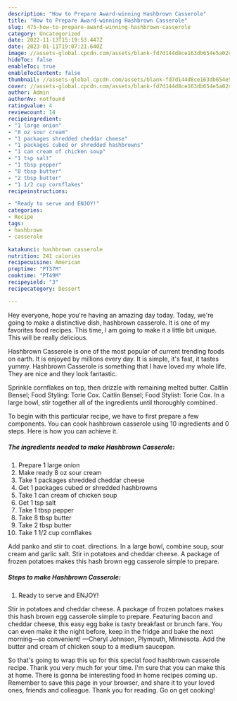 ```yaml
---
description: "How to Prepare Award-winning Hashbrown Casserole"
title: "How to Prepare Award-winning Hashbrown Casserole"
slug: 475-how-to-prepare-award-winning-hashbrown-casserole
category: Uncategorized
date: 2022-11-13T15:19:53.447Z
date: 2023-01-11T19:07:21.640Z
image: //assets-global.cpcdn.com/assets/blank-fd7d144d8ce163db654e5a02c40b08a2775adb7897d16e4062681dc7e1b2800f.png
hideToc: false
enableToc: true
enableTocContent: false
thumbnail: //assets-global.cpcdn.com/assets/blank-fd7d144d8ce163db654e5a02c40b08a2775adb7897d16e4062681dc7e1b2800f.png
cover: //assets-global.cpcdn.com/assets/blank-fd7d144d8ce163db654e5a02c40b08a2775adb7897d16e4062681dc7e1b2800f.png
author: Admin
authorAv: notfound
ratingvalue: 4
reviewcount: 14
recipeingredient:
- "1 large onion"
- "8 oz sour cream"
- "1 packages shredded cheddar cheese"
- "1 packages cubed or shredded hashbrowns"
- "1 can cream of chicken soup"
- "1 tsp salt"
- "1 tbsp pepper"
- "8 tbsp butter"
- "2 tbsp butter"
- "1 1/2 cup cornflakes"
recipeinstructions:

- "Ready to serve and ENJOY!"
categories:
- Recipe
tags:
- hashbrown
- casserole

katakunci: hashbrown casserole 
nutrition: 241 calories
recipecuisine: American
preptime: "PT37M"
cooktime: "PT49M"
recipeyield: "3"
recipecategory: Dessert

---
```



Hey everyone, hope you're having an amazing day today. Today, we're going to make a distinctive dish, hashbrown casserole. It is one of my favorites food recipes. This time, I am going to make it a little bit unique. This will be really delicious.

Hashbrown Casserole is one of the most popular of current trending foods on earth. It is enjoyed by millions every day. It is simple, it's fast, it tastes yummy. Hashbrown Casserole is something that I have loved my whole life. They are nice and they look fantastic.

Sprinkle cornflakes on top, then drizzle with remaining melted butter. Caitlin Bensel; Food Styling: Torie Cox. Caitlin Bensel; Food Stylist: Torie Cox. In a large bowl, stir together all of the ingredients until thoroughly combined.


To begin with this particular recipe, we have to first prepare a few components. You can cook hashbrown casserole using 10 ingredients and 0 steps. Here is how you can achieve it.

<!--inarticleads1-->

##### The ingredients needed to make Hashbrown Casserole:

1. Prepare 1 large onion
1. Make ready 8 oz sour cream
1. Take 1 packages shredded cheddar cheese
1. Get 1 packages cubed or shredded hashbrowns
1. Take 1 can cream of chicken soup
1. Get 1 tsp salt
1. Take 1 tbsp pepper
1. Take 8 tbsp butter
1. Take 2 tbsp butter
1. Take 1 1/2 cup cornflakes


Add panko and stir to coat. directions. In a large bowl, combine soup, sour cream and garlic salt. Stir in potatoes and cheddar cheese. A package of frozen potatoes makes this hash brown egg casserole simple to prepare. 

<!--inarticleads2-->

##### Steps to make Hashbrown Casserole:


1. Ready to serve and ENJOY!

Stir in potatoes and cheddar cheese. A package of frozen potatoes makes this hash brown egg casserole simple to prepare. Featuring bacon and cheddar cheese, this easy egg bake is tasty breakfast or brunch fare. You can even make it the night before, keep in the fridge and bake the next morning—so convenient! —Cheryl Johnson, Plymouth, Minnesota. Add the butter and cream of chicken soup to a medium saucepan. 

So that's going to wrap this up for this special food hashbrown casserole recipe. Thank you very much for your time. I'm sure that you can make this at home. There is gonna be interesting food in home recipes coming up. Remember to save this page in your browser, and share it to your loved ones, friends and colleague. Thank you for reading. Go on get cooking!
